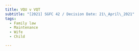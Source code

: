 ```yaml
---
title: VQU v VQT
subtitle: "[2021] SGFC 42 / Decision Date: 21\_April\_2021"
tags:
  - Family law
  - Maintenance
  - Wife
  - Child

---
```

